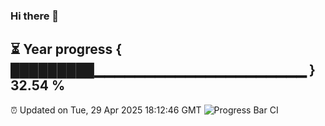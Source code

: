 ### Hi there 👋
⏳ Year progress { █████████▁▁▁▁▁▁▁▁▁▁▁▁▁▁▁▁▁▁▁▁▁ } 32.54 %
---
⏰ Updated on Tue, 29 Apr 2025 18:12:46 GMT
![Progress Bar CI](https://github.com/Moyi321/Moyi321/workflows/Progress%20Bar%20CI/badge.svg)
